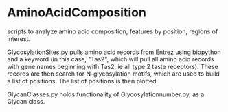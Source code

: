 # AminoAcidComposition
scripts to analyze amino acid composition, features by position, regions of interest.

GlycosylationSites.py pulls amino acid records from Entrez using biopython and a keyword (in this case, "Tas2", which will pull all amino acid records with gene names beginning with Tas2, ie all type 2 taste receptors). These records are then search for N-glycosylation motifs, which are used to build a list of positions. The list of positions is then plotted. 

GlycanClasses.py holds functionality of Glycosylationnumber.py, as a Glycan class. 
